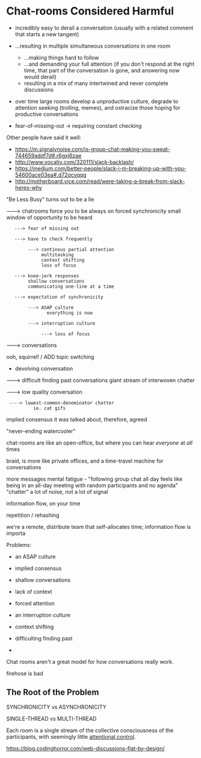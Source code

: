 # Chat-rooms Considered Harmful


 - incredibly easy to derail a conversation (usually with a related comment that starts a new tangent)
 - ...resulting in multiple simultaneous conversations in one room
   - ...making things hard to follow
   - ...and demanding your full attention (if you don't respond at the right time, that part of the conversation is gone, and answering now would derail)
   - resulting in a mix of many intertwined and never complete discussions

 - over time large rooms develop a unproductive culture, degrade to attention seeking (trolling, memes), and ostracize those hoping for productive conversations

 - fear-of-missing-out -> requiring constant checking


Other people have said it well:

 - https://m.signalvnoise.com/is-group-chat-making-you-sweat-744659addf7d#.r6gxj6zae
 - http://www.vocativ.com/320111/slack-backlash/
 - https://medium.com/better-people/slack-i-m-breaking-up-with-you-54600ace03ea#.d72qcvqqg
 - http://motherboard.vice.com/read/were-taking-a-break-from-slack-heres-why

"Be Less Busy" turns out to be a lie

---> chatrooms force you to be always on
       forced synchronicity
       small window of opportunity to be heard

       ---> fear of missing out

       ---> have to check frequently

            ---> continous partial attention
                 multitasking
                 context shifting
                 loss of focus

       ---> knee-jerk responses
            shallow conversations
            communicating one-line at a time

       ---> expectation of synchronicity

            ---> ASAP culture
                   everything is now

            ---> interruption culture

                 ---> loss of focus


  --->
    conversations


ooh, squirrel! / ADD topic switching
 - devolving conversation


---> difficult finding past conversations
        giant stream of interwoven chatter


---> low quality conversation

     ----> lowest-common-denominator chatter
              ie. cat gifs


implied consensus
  it was talked about, therefore, agreed

"never-ending watercooler"


chat-rooms are like an open-office, but where you can hear *everyone* at *all* times

braid, is more like private offices, and a time-travel machine for conversations



more messages
mental fatigue - "following group chat all day feels like being in an all-day meeting with random participants and no agenda"
"chatter"
a lot of noise, not a lot of signal


information flow, on your time


repetition / rehashing


we're a remote, distribute team that self-allocates time; information flow is importa



Problems:
 - an ASAP culture
 - implied consensus
 - shallow conversations
 - lack of context

 - forced attention
 - an interruption culture
 - context shifting

 - difficulting finding past


 -

Chat rooms aren't a great model for how conversations really work.


firehose is bad


## The Root of the Problem

SYNCHRONICITY vs ASYNCHRONICITY

SINGLE-THREAD vs MULTI-THREAD

Each room is a single stream of the collective consciousness of the participants, with seemingly little [attentional control](https://en.wikipedia.org/wiki/Attentional_control).

https://blog.codinghorror.com/web-discussions-flat-by-design/
